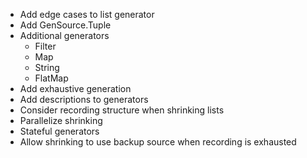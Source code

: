 - Add edge cases to list generator
- Add GenSource.Tuple
- Additional generators
  - Filter 
  - Map
  - String 
  - FlatMap
- Add exhaustive generation
- Add descriptions to generators
- Consider recording structure when shrinking lists
- Parallelize shrinking
- Stateful generators
- Allow shrinking to use backup source when recording is exhausted